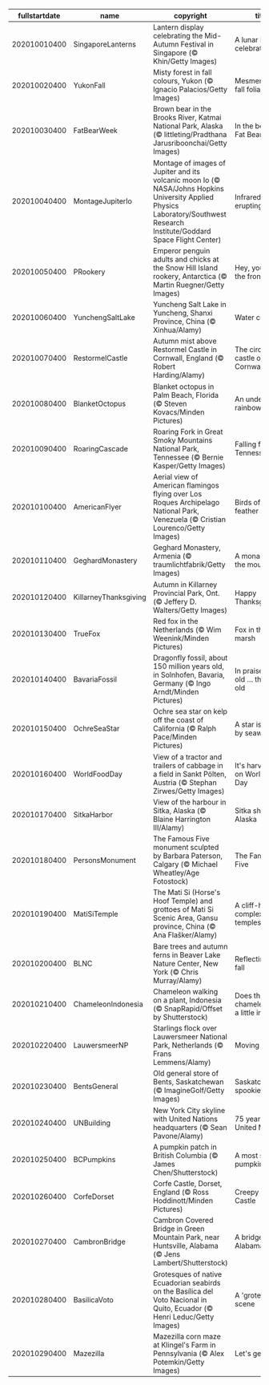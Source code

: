 |fullstartdate|name|copyright|title|image|
|--|--|--|--|--|
202010010400|SingaporeLanterns|Lantern display celebrating the Mid-Autumn Festival in Singapore (© Khin/Getty Images)|A lunar lantern celebration|![](/en-CA/2020/10/202010010400SingaporeLanterns.jpg)|
202010020400|YukonFall|Misty forest in fall colours, Yukon (© Ignacio Palacios/Getty Images)|Mesmerizing fall foliage|![](/en-CA/2020/10/202010020400YukonFall.jpg)|
202010030400|FatBearWeek|Brown bear in the Brooks River, Katmai National Park, Alaska (© littleting/Pradthana Jarusriboonchai/Getty Images)|In the belly of Fat Bear Week|![](/en-CA/2020/10/202010030400FatBearWeek.jpg)|
202010040400|MontageJupiterIo|Montage of images of Jupiter and its volcanic moon Io (© NASA/Johns Hopkins University Applied Physics Laboratory/Southwest Research Institute/Goddard Space Flight Center)|Infrared Jupiter, erupting Io|![](/en-CA/2020/10/202010040400MontageJupiterIo.jpg)|
202010050400|PRookery|Emperor penguin adults and chicks at the Snow Hill Island rookery, Antarctica (© Martin Ruegner/Getty Images)|Hey, you two in the front!|![](/en-CA/2020/10/202010050400PRookery.jpg)|
202010060400|YunchengSaltLake|Yuncheng Salt Lake in Yuncheng, Shanxi Province, China (© Xinhua/Alamy)|Water colours|![](/en-CA/2020/10/202010060400YunchengSaltLake.jpg)|
202010070400|RestormelCastle|Autumn mist above Restormel Castle in Cornwall, England (© Robert Harding/Alamy)|The circular castle of Cornwall|![](/en-CA/2020/10/202010070400RestormelCastle.jpg)|
202010080400|BlanketOctopus|Blanket octopus in Palm Beach, Florida (© Steven Kovacs/Minden Pictures)|An underwater rainbow|![](/en-CA/2020/10/202010080400BlanketOctopus.jpg)|
202010090400|RoaringCascade|Roaring Fork in Great Smoky Mountains National Park, Tennessee (© Bernie Kasper/Getty Images)|Falling for Tennessee|![](/en-CA/2020/10/202010090400RoaringCascade.jpg)|
202010100400|AmericanFlyer|Aerial view of American flamingos flying over Los Roques Archipelago National Park, Venezuela (© Cristian Lourenco/Getty Images)|Birds of a feather|![](/en-CA/2020/10/202010100400AmericanFlyer.jpg)|
202010110400|GeghardMonastery|Geghard Monastery, Armenia (© traumlichtfabrik/Getty Images)|A monastery in the mountain|![](/en-CA/2020/10/202010110400GeghardMonastery.jpg)|
202010120400|KillarneyThanksgiving|Autumn in Killarney Provincial Park, Ont. (© Jeffery D. Walters/Getty Images)|Happy Thanksgiving!|![](/en-CA/2020/10/202010120400KillarneyThanksgiving.jpg)|
202010130400|TrueFox|Red fox in the Netherlands (© Wim Weenink/Minden Pictures)|Fox in the marsh|![](/en-CA/2020/10/202010130400TrueFox.jpg)|
202010140400|BavariaFossil|Dragonfly fossil, about 150 million years old, in Solnhofen, Bavaria, Germany (© Ingo Arndt/Minden Pictures)|In praise of the old … the very old|![](/en-CA/2020/10/202010140400BavariaFossil.jpg)|
202010150400|OchreSeaStar|Ochre sea star on kelp off the coast of California (© Ralph Pace/Minden Pictures)|A star is borne by seaweed|![](/en-CA/2020/10/202010150400OchreSeaStar.jpg)|
202010160400|WorldFoodDay|View of a tractor and trailers of cabbage in a field in Sankt Pölten, Austria (© Stephan Zirwes/Getty Images)|It's harvest time on World Food Day|![](/en-CA/2020/10/202010160400WorldFoodDay.jpg)|
202010170400|SitkaHarbor|View of the harbour in Sitka, Alaska (© Blaine Harrington III/Alamy)|Sitka shines in Alaska|![](/en-CA/2020/10/202010170400SitkaHarbor.jpg)|
202010180400|PersonsMonument|The Famous Five monument sculpted by Barbara Paterson, Calgary (© Michael Wheatley/Age Fotostock)|The Famous Five|![](/en-CA/2020/10/202010180400PersonsMonument.jpg)|
202010190400|MatiSiTemple|The Mati Si (Horse's Hoof Temple) and grottoes of Mati Si Scenic Area, Gansu province, China (© Ana Flašker/Alamy)|A cliff-hanging complex of temples|![](/en-CA/2020/10/202010190400MatiSiTemple.jpg)|
202010200400|BLNC|Bare trees and autumn ferns in Beaver Lake Nature Center, New York (© Chris Murray/Alamy)|Reflecting on fall|![](/en-CA/2020/10/202010200400BLNC.jpg)|
202010210400|ChameleonIndonesia|Chameleon walking on a plant, Indonesia (© SnapRapid/Offset by Shutterstock)|Does this chameleon look a little insecure?|![](/en-CA/2020/10/202010210400ChameleonIndonesia.jpg)|
202010220400|LauwersmeerNP|Starlings flock over Lauwersmeer National Park, Netherlands (© Frans Lemmens/Alamy)|Moving as one|![](/en-CA/2020/10/202010220400LauwersmeerNP.jpg)|
202010230400|BentsGeneral|Old general store of Bents, Saskatchewan (© ImagineGolf/Getty Images)|Saskatchewan's spookier side|![](/en-CA/2020/10/202010230400BentsGeneral.jpg)|
202010240400|UNBuilding|New York City skyline with United Nations headquarters (© Sean Pavone/Alamy)|75 years of the United Nations|![](/en-CA/2020/10/202010240400UNBuilding.jpg)|
202010250400|BCPumpkins|A pumpkin patch in British Columbia (© James Chen/Shutterstock)|A most sincere pumpkin patch|![](/en-CA/2020/10/202010250400BCPumpkins.jpg)|
202010260400|CorfeDorset|Corfe Castle, Dorset, England (© Ross Hoddinott/Minden Pictures)|Creepy Corfe Castle|![](/en-CA/2020/10/202010260400CorfeDorset.jpg)|
202010270400|CambronBridge|Cambron Covered Bridge in Green Mountain Park, near Huntsville, Alabama (© Jens Lambert/Shutterstock)|A bridge from Alabama|![](/en-CA/2020/10/202010270400CambronBridge.jpg)|
202010280400|BasilicaVoto|Grotesques of native Ecuadorian seabirds on the Basílica del Voto Nacional in Quito, Ecuador (© Henri Leduc/Getty Images)|A 'grotesque' scene|![](/en-CA/2020/10/202010280400BasilicaVoto.jpg)|
202010290400|Mazezilla|Mazezilla corn maze at Klingel's Farm in Pennsylvania (© Alex Potemkin/Getty Images)|Let's get lost|![](/en-CA/2020/10/202010290400Mazezilla.jpg)|
